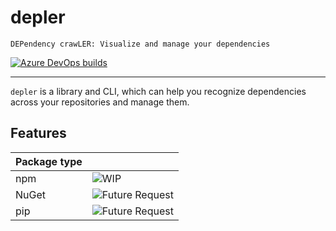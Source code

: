 # depler

`DEPendency crawLER: Visualize and manage your dependencies`

[![Azure DevOps builds](https://img.shields.io/azure-devops/build/totollygeek/d507a23c-8ac0-404f-a2da-c4d96e918cc1/4.svg?style=for-the-badge&logo=azure-pipelines)](https://dev.azure.com/totollygeek/depler/_build?definitionId=4)

---
`depler` is a library and CLI, which can help you recognize dependencies across your repositories and manage them.

## Features

| Package type |                                                                            |
|--------------|----------------------------------------------------------------------------|
| npm          | ![WIP](https://img.shields.io/badge/Status-WIP-orange)                     |
| NuGet        | ![Future Request](https://img.shields.io/badge/Status-Future_Request-blue) |
| pip          | ![Future Request](https://img.shields.io/badge/Status-Future_Request-blue) |

